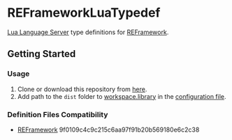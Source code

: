 # REFrameworkLuaTypedef

[Lua Language Server](https://github.com/LuaLS/lua-language-server) type definitions for [REFramework](https://github.com/praydog/REFramework).

## Getting Started

### Usage

1. Clone or download this repository from [here](https://github.com/infinitY0369/REFrameworkLuaTypedef/archive/refs/heads/master.zip).
2. Add path to the `dist` folder to [workspace.library](https://luals.github.io/wiki/settings/#workspacelibrary) in the [configuration file](https://luals.github.io/wiki/configuration/#configuration-file).

### Definition Files Compatibility

- [REFramework](https://github.com/praydog/REFramework/commit/9f0109c4c9c215c6aa97f91b20b569180e6c2c38) 9f0109c4c9c215c6aa97f91b20b569180e6c2c38
